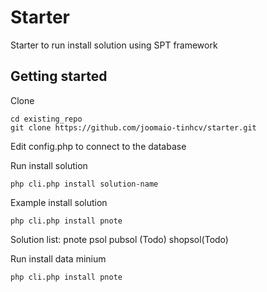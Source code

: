 # Starter

Starter to run install solution using SPT framework

## Getting started

Clone
```
cd existing_repo
git clone https://github.com/joomaio-tinhcv/starter.git
```
Edit config.php to connect to the database

Run install solution
```
php cli.php install solution-name
```

Example install solution
```
php cli.php install pnote
```

Solution list:
pnote
psol
pubsol (Todo)
shopsol(Todo)

Run install data minium
```
php cli.php install pnote
```